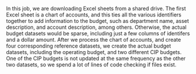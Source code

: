 In this job, we are downloading Excel sheets from a shared drive. The first Excel sheet is a chart of accounts, and this ties all the various identifiers together to add information to the budget, such as department name, asset description, and account description, among others. Otherwise, the actual budget datasets would be sparse, including just a few columns of identifers and a dollar amount. After we process the chart of accounts, and create four corresponding reference datasets, we create the actual budget datasets, including the operating budget, and two different CIP budgets. One of the CIP budgets is not updated at the same frequency as the other two datasets, so we spend a lot of lines of code checking if files exist.